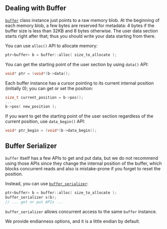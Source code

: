 Dealing with Buffer
---

[`buffer`](../include/libnuraft/buffer.hxx) class instance just points to a raw memory blob. At the beginning of each memory blob, a few bytes are reserved for metadata: 4 bytes if the buffer size is less than 32KB and 8 bytes otherwise. The user data section starts right after that; thus you should write your data starting from there.

You can use `alloc()` API to allocate memory:
```C++
ptr<buffer> b = buffer::alloc( size_to_allocate );
```

You can get the starting point of the user section by using `data()` API:
```C++
void* ptr = (void*)b->data();
```

Each buffer instance has a cursor pointing to its current internal position (initially 0); you can get or set the position:
```C++
size_t current_position = b->pos();
...
b->pos( new_position );
```

If you want to get the starting point of the user section regardless of the current position, use `data_begin()` API:
```C++
void* ptr_begin = (void*)b->data_begin();
```

Buffer Serializer
---
`buffer` itself has a few APIs to get and put data, but we do not recommend using those APIs since they change the internal position of the buffer, which blocks concurrent reads and also is mistake-prone if you forget to reset the position.

Instead, you can use [`buffer_serializer`](../include/libnuraft/buffer_serializer.hxx):
```C++
ptr<buffer> b = buffer::alloc( size_to_allocate );
buffer_serializer s(b);
// ... get or put APIs ...
```
`buffer_serializer` allows concurrent access to the same `buffer` instance.

We provide endianness options, and it is a little endian by default.
